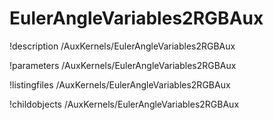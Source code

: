 <!-- MOOSE Documentation Stub: Remove this when content is added. -->

# EulerAngleVariables2RGBAux
!description /AuxKernels/EulerAngleVariables2RGBAux

!parameters /AuxKernels/EulerAngleVariables2RGBAux

!listingfiles /AuxKernels/EulerAngleVariables2RGBAux

!childobjects /AuxKernels/EulerAngleVariables2RGBAux

